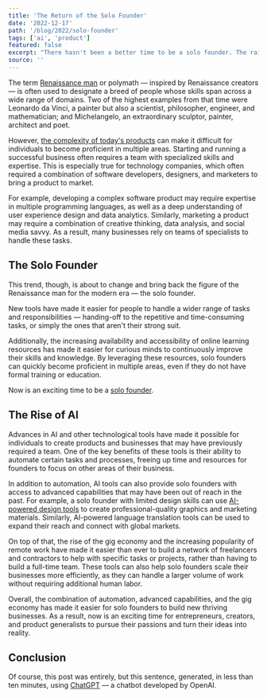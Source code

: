 ```yaml
---
title: 'The Return of the Solo Founder'
date: '2022-12-17'
path: '/blog/2022/solo-founder'
tags: ['ai', 'product']
featured: false
excerpt: "There hasn't been a better time to be a solo founder. The raise of AI-enabled tools will empower entrepreneurs and creators to build products that, in the past, would have required an entire team."
source: ''
---
```


The term [Renaissance man](https://en.wikipedia.org/wiki/Polymath#Renaissance_man) or polymath — inspired by Renaissance creators — is often used to designate a breed of people whose skills span across a wide range of domains. Two of the highest examples from that time were Leonardo da Vinci, a painter but also a scientist, philosopher, engineer, and mathematician; and Michelangelo, an extraordinary sculptor, painter, architect and poet.

However, [the complexity of today's products](/blog/2022/fat44) can make it difficult for individuals to become proficient in multiple areas. Starting and running a successful business often requires a team with specialized skills and expertise. This is especially true for technology companies, which often required a combination of software developers, designers, and marketers to bring a product to market.

For example, developing a complex software product may require expertise in multiple programming languages, as well as a deep understanding of user experience design and data analytics. Similarly, marketing a product may require a combination of creative thinking, data analysis, and social media savvy. As a result, many businesses rely on teams of specialists to handle these tasks.

## The Solo Founder

This trend, though, is about to change and bring back the figure of the Renaissance man for the modern era — the solo founder.

New tools have made it easier for people to handle a wider range of tasks and responsibilities — handing-off to the repetitive and time-consuming tasks, or simply the ones that aren't their strong suit.

Additionally, the increasing availability and accessibility of online learning resources has made it easier for curious minds to continuously improve their skills and knowledge. By leveraging these resources, solo founders can quickly become proficient in multiple areas, even if they do not have formal training or education.

Now is an exciting time to be a [solo founder](/2020/generalists).

## The Rise of AI

Advances in AI and other technological tools have made it possible for individuals to create products and businesses that may have previously required a team. One of the key benefits of these tools is their ability to automate certain tasks and processes, freeing up time and resources for founders to focus on other areas of their business.

In addition to automation, AI tools can also provide solo founders with access to advanced capabilities that may have been out of reach in the past. For example, a solo founder with limited design skills can use [AI-powered design tools](https://stability.ai/) to create professional-quality graphics and marketing materials. Similarly, AI-powered language translation tools can be used to expand their reach and connect with global markets.

On top of that, the rise of the gig economy and the increasing popularity of remote work have made it easier than ever to build a network of freelancers and contractors to help with specific tasks or projects, rather than having to build a full-time team. These tools can also help solo founders scale their businesses more efficiently, as they can handle a larger volume of work without requiring additional human labor.

Overall, the combination of automation, advanced capabilities, and the gig economy has made it easier for solo founders to build new thriving businesses. As a result, now is an exciting time for entrepreneurs, creators, and product generalists to pursue their passions and turn their ideas into reality.

## Conclusion

Of course, this post was entirely, but this sentence, generated, in less than ten minutes, using [ChatGPT](https://openai.com/blog/chatgpt/) — a chatbot developed by OpenAI.
